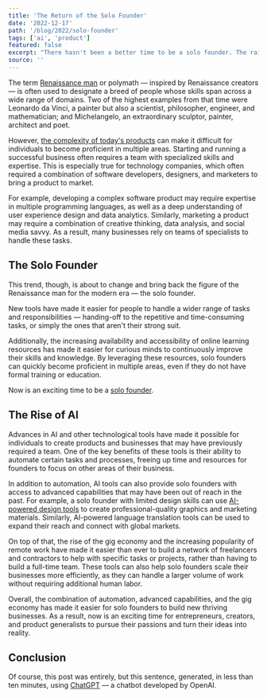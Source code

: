 ```yaml
---
title: 'The Return of the Solo Founder'
date: '2022-12-17'
path: '/blog/2022/solo-founder'
tags: ['ai', 'product']
featured: false
excerpt: "There hasn't been a better time to be a solo founder. The raise of AI-enabled tools will empower entrepreneurs and creators to build products that, in the past, would have required an entire team."
source: ''
---
```


The term [Renaissance man](https://en.wikipedia.org/wiki/Polymath#Renaissance_man) or polymath — inspired by Renaissance creators — is often used to designate a breed of people whose skills span across a wide range of domains. Two of the highest examples from that time were Leonardo da Vinci, a painter but also a scientist, philosopher, engineer, and mathematician; and Michelangelo, an extraordinary sculptor, painter, architect and poet.

However, [the complexity of today's products](/blog/2022/fat44) can make it difficult for individuals to become proficient in multiple areas. Starting and running a successful business often requires a team with specialized skills and expertise. This is especially true for technology companies, which often required a combination of software developers, designers, and marketers to bring a product to market.

For example, developing a complex software product may require expertise in multiple programming languages, as well as a deep understanding of user experience design and data analytics. Similarly, marketing a product may require a combination of creative thinking, data analysis, and social media savvy. As a result, many businesses rely on teams of specialists to handle these tasks.

## The Solo Founder

This trend, though, is about to change and bring back the figure of the Renaissance man for the modern era — the solo founder.

New tools have made it easier for people to handle a wider range of tasks and responsibilities — handing-off to the repetitive and time-consuming tasks, or simply the ones that aren't their strong suit.

Additionally, the increasing availability and accessibility of online learning resources has made it easier for curious minds to continuously improve their skills and knowledge. By leveraging these resources, solo founders can quickly become proficient in multiple areas, even if they do not have formal training or education.

Now is an exciting time to be a [solo founder](/2020/generalists).

## The Rise of AI

Advances in AI and other technological tools have made it possible for individuals to create products and businesses that may have previously required a team. One of the key benefits of these tools is their ability to automate certain tasks and processes, freeing up time and resources for founders to focus on other areas of their business.

In addition to automation, AI tools can also provide solo founders with access to advanced capabilities that may have been out of reach in the past. For example, a solo founder with limited design skills can use [AI-powered design tools](https://stability.ai/) to create professional-quality graphics and marketing materials. Similarly, AI-powered language translation tools can be used to expand their reach and connect with global markets.

On top of that, the rise of the gig economy and the increasing popularity of remote work have made it easier than ever to build a network of freelancers and contractors to help with specific tasks or projects, rather than having to build a full-time team. These tools can also help solo founders scale their businesses more efficiently, as they can handle a larger volume of work without requiring additional human labor.

Overall, the combination of automation, advanced capabilities, and the gig economy has made it easier for solo founders to build new thriving businesses. As a result, now is an exciting time for entrepreneurs, creators, and product generalists to pursue their passions and turn their ideas into reality.

## Conclusion

Of course, this post was entirely, but this sentence, generated, in less than ten minutes, using [ChatGPT](https://openai.com/blog/chatgpt/) — a chatbot developed by OpenAI.
